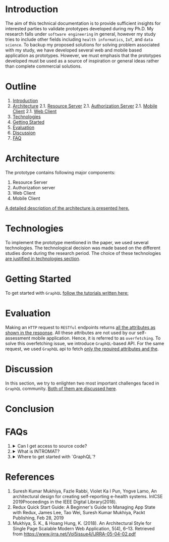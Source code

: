 # Introduction <a name="intro"></a>

The aim of this technical documentation is to provide sufficient insights for interested parties to validate prototypes developed during my Ph.D. My research falls under `software engineering` in general, however my study tries to include other fields including `health informatics`, `IoT`, and `data science`. To backup my proposed solutions for solving problem associated with my study, we have developed several web and mobile based application as prototypes. However, we must emphasis that the prototypes developed must be used as a source of inspiration or general ideas rather than complete commercial solutions.

# Outline

1. [Introduction](#intro)
2. [Architecture](#architecture)
   2.1. [Resource Server](#resourceServer)
   2.1. [Authorization Server](#Authorization)
   2.1. [Mobile Client](#mobileClient)
   2.1. [Web Client](#webClient)
3. [Technologies](#technologies)
4. [Getting Started](#gettingStarted)
5. [Evaluation](#evaluation)
6. [Discussion](#discussion)
7. [FAQ](#discussion)

# Architecture <a name="architecture"></a>

The prototype contains following major components:

1. Resource Server
2. Authorization server
3. Web Client
4. Mobile Client

[A detailed description of the architecture is presented here.](https://github.com/sureshHARDIYA/phd-resources/blob/master/Papers/GraphQLHIE/ARCHITECTURE.md)

# Technologies <a name="technologies"></a>

To implement the prototype mentioned in the paper, we used several technologies. The technological decision was made based on the different studies done during the research period. The choice of these technologies [are justified in technologies section](https://github.com/sureshHARDIYA/phd-resources/blob/master/Papers/GraphQLHIE/TECHNOLOGIES.md).

# Getting Started <a name="gettingStarted"></a>

To get started with `GraphQL` [follow the tutorials written here:](https://skmukhiya.netlify.com/how-does-graphql-work/)

# Evaluation <a name="evaluation"></a>

Making an `HTTP` request to `RESTful` endpoints returns [all the attributes as shown in the response](https://github.com/sureshHARDIYA/phd-resources/blob/master/Papers/GraphQLHIE/EVALUATION.md#rest). All these attributes are not used by our self-assessment mobile application. Hence, it is referred to as `overfetching`. To solve this overfetching issue, we introduce `GraphQL`-based API. For the same request, we used `GraphQL` api to fetch [only the required attributes and the](https://github.com/sureshHARDIYA/phd-resources/blob/master/Papers/GraphQLHIE/EVALUATION.md#graphql).

# Discussion

In this section, we try to enlighten two most important challenges faced in `GraphQL` community. [Both of them are discussed here](https://github.com/sureshHARDIYA/phd-resources/blob/master/Papers/GraphQLHIE/DISCUSSION.md).

# Conclusion

# FAQs

1. <details><summary>Can I get access to source code?</summary>
   <p> Yes, certainly you can. Email us at <a href="mailto:itsmeskm99@gmail.com">itsmeskm99@gmail.com</a> and we will give you access to the repository.</p>
   </details>
2. <details><summary>What is INTROMAT? </summary>
    <p> INTROducing Mental health through Adaptive Technology . Our vision is to improve public mental health with innovative technologies and psychological treatments. [Find more here.](https://intromat.no/)</p>
   </details>
3. <details><summary>Where to get started with `GraphQL`?</summary>
    <p> Start here: https://skmukhiya.netlify.com/how-does-graphql-work/</p>
   </details>

# References

1. <a name="1"></a>Suresh Kumar Mukhiya, Fazle Rabbi, Violet Ka I Pun, Yngve Lamo, An architectural design for creating self-reporting e-health systems. InICSE 2019Proceedings in the IEEE Digital Library(2018).
2. <a name="2"></a> Redux Quick Start Guide: A Beginner's Guide to Managing App State with Redux, James Lee, Tao Wei, Suresh Kumar Mukhiya, Packt Publishing, Feb 28, 2019
3. <a name="3"></a> Mukhiya, S. K., & Hoang Hung, K. (2018). An Architectural Style for Single Page Scalable Modern Web Application, 5(4), 6–13. Retrieved from https://www.ijrra.net/Vol5issue4/IJRRA-05-04-02.pdf
